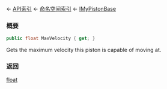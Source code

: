 ← [API索引](Api-Index) ← [命名空间索引](Namespace-Index) ← [IMyPistonBase](Sandbox.ModAPI.Ingame.IMyPistonBase)

### 概要

```csharp
public float MaxVelocity { get; }
```

Gets the maximum velocity this piston is capable of moving at.

### 返回

[float](https://docs.microsoft.com/en-us/dotnet/api/System.Single?view=netframework-4.6)

